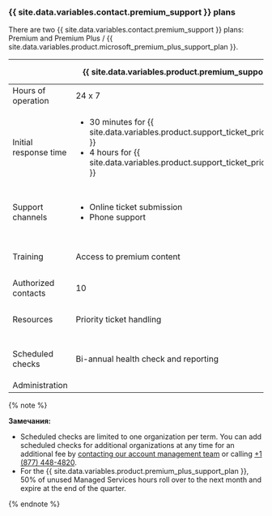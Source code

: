 
### {{ site.data.variables.contact.premium_support }} plans

There are two {{ site.data.variables.contact.premium_support }} plans: Premium and Premium Plus / {{ site.data.variables.product.microsoft_premium_plus_support_plan }}.

|                       | {{ site.data.variables.product.premium_support_plan }} | {{ site.data.variables.product.premium_plus_support_plan }} |
| --------------------- | -------------------------------------------------------- | ------------------------------------------------------------- |
| Hours of operation    | 24 x 7                                                   | 24 x 7                                                        |
| Initial response time | <ul><li>30 minutes for {{ site.data.variables.product.support_ticket_priority_urgent }}</li><li>4 hours for {{ site.data.variables.product.support_ticket_priority_high }}</li></ul>                                | <ul><li>30 minutes for {{ site.data.variables.product.support_ticket_priority_urgent }}</li><li>4 hours for {{ site.data.variables.product.support_ticket_priority_high }}</li></ul>                                     |
| Support channels      | <ul><li>Online ticket submission</li><li>Phone support</li></ul>                                | <ul><li>Online ticket submission</li><li>Phone support</li><li>Screen share for critical issues</li></ul>                                     |
| Training              | Access to premium content                                | <ul><li>Access to premium content</li><li>1 virtual training class per year</li></ul>                                     |
| Authorized contacts   | 10                                                       | 25                                                            |
| Resources             | Priority ticket handling                                 | <ul><li>Priority ticket handling</li><li>Named Technical Support Account Manager</li></ul>                                     |
| Scheduled checks      | Bi-annual health check and reporting                     | <ul><li>Quarterly health check and reporting</li><li>Quarterly account reviews</li></ul>                                     |
| Administration        |                                                          | 4 hours of Managed Services per month                         |

  {% note %}

  **Замечания:**
  - Scheduled checks are limited to one organization per term. You can add scheduled checks for additional organizations at any time for an additional fee by [contacting our account management team](https://enterprise.github.com/contact) or calling [+1 (877) 448-4820](tel:+1-877-448-4820).
  - For the {{ site.data.variables.product.premium_plus_support_plan }}, 50% of unused Managed Services hours roll over to the next month and expire at the end of the quarter.

  {% endnote %}
